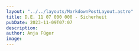 ```yaml
---
layout: "../../layouts/MarkdownPostLayout.astro"
title: D.E. 11 07 000 000 - Sicherheit
pubDate: 2023-11-09T07:07
description: 
author: Anja Füger
image: 
---
```


